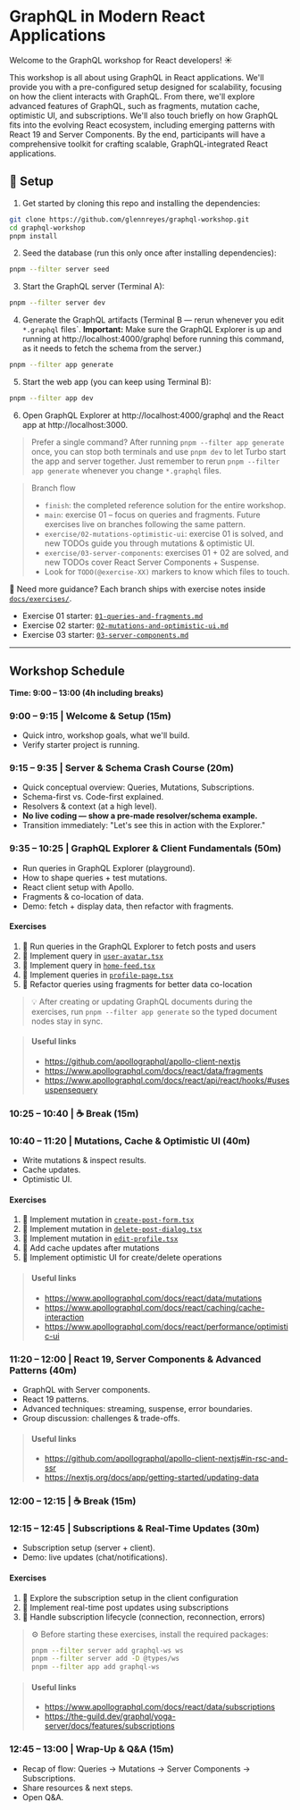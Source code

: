 # GraphQL in Modern React Applications

Welcome to the GraphQL workshop for React developers! ☀️

This workshop is all about using GraphQL in React applications. We'll provide you with a pre-configured setup designed for scalability, focusing on how the client interacts with GraphQL. From there, we'll explore advanced features of GraphQL, such as fragments, mutation cache, optimistic UI, and subscriptions. We'll also touch briefly on how GraphQL fits into the evolving React ecosystem, including emerging patterns with React 19 and Server Components. By the end, participants will have a comprehensive toolkit for crafting scalable, GraphQL-integrated React applications.

## 🔧 Setup

1. Get started by cloning this repo and installing the dependencies:

```sh
git clone https://github.com/glennreyes/graphql-workshop.git
cd graphql-workshop
pnpm install
```

2. Seed the database (run this only once after installing dependencies):

```sh
pnpm --filter server seed
```

3. Start the GraphQL server (Terminal A):

```sh
pnpm --filter server dev
```

4. Generate the GraphQL artifacts (Terminal B — rerun whenever you edit `*.graphql` files`. **Important:** Make sure the GraphQL Explorer is up and running at http://localhost:4000/graphql before running this command, as it needs to fetch the schema from the server.)

```sh
pnpm --filter app generate
```

5. Start the web app (you can keep using Terminal B):

```sh
pnpm --filter app dev
```

6. Open GraphQL Explorer at http://localhost:4000/graphql and the React app at http://localhost:3000.

> Prefer a single command? After running `pnpm --filter app generate` once, you can stop both terminals and use `pnpm dev` to let Turbo start the app and server together. Just remember to rerun `pnpm --filter app generate` whenever you change `*.graphql` files.

> Branch flow
>
> - `finish`: the completed reference solution for the entire workshop.
> - `main`: exercise 01 – focus on queries and fragments. Future exercises live on branches following the same pattern.
> - `exercise/02-mutations-optimistic-ui`: exercise 01 is solved, and new TODOs guide you through mutations & optimistic UI.
> - `exercise/03-server-components`: exercises 01 + 02 are solved, and new TODOs cover React Server Components + Suspense.
> - Look for `TODO(@exercise-XX)` markers to know which files to touch.

📘 Need more guidance? Each branch ships with exercise notes inside [`docs/exercises/`](docs/exercises).
- Exercise 01 starter: [`01-queries-and-fragments.md`](docs/exercises/01-queries-and-fragments.md)
- Exercise 02 starter: [`02-mutations-and-optimistic-ui.md`](docs/exercises/02-mutations-and-optimistic-ui.md)
- Exercise 03 starter: [`03-server-components.md`](docs/exercises/03-server-components.md)

---

## **Workshop Schedule**

**Time: 9:00 – 13:00 (4h including breaks)**

### **9:00 – 9:15 | Welcome & Setup (15m)**

- Quick intro, workshop goals, what we'll build.
- Verify starter project is running.

### **9:15 – 9:35 | Server & Schema Crash Course (20m)**

- Quick conceptual overview: Queries, Mutations, Subscriptions.
- Schema-first vs. Code-first explained.
- Resolvers & context (at a high level).
- **No live coding — show a pre-made resolver/schema example.**
- Transition immediately: "Let's see this in action with the Explorer."

### **9:35 – 10:25 | GraphQL Explorer & Client Fundamentals (50m)**

- Run queries in GraphQL Explorer (playground).
- How to shape queries + test mutations.
- React client setup with Apollo.
- Fragments & co-location of data.
- Demo: fetch + display data, then refactor with fragments.

#### Exercises

1. 💎 Run queries in the GraphQL Explorer to fetch posts and users
2. 💎 Implement query in [`user-avatar.tsx`](app/components/user-avatar.tsx)
3. 💎 Implement query in [`home-feed.tsx`](app/components/home-feed.tsx)
4. 💎 Implement queries in [`profile-page.tsx`](app/components/profile-page.tsx)
5. 💎 Refactor queries using fragments for better data co-location

> 💡 After creating or updating GraphQL documents during the exercises, run `pnpm --filter app generate` so the typed document nodes stay in sync.

> #### Useful links
>
> - https://github.com/apollographql/apollo-client-nextjs
> - https://www.apollographql.com/docs/react/data/fragments
> - https://www.apollographql.com/docs/react/api/react/hooks/#usesuspensequery

### **10:25 – 10:40 | ☕️ Break (15m)**

### **10:40 – 11:20 | Mutations, Cache & Optimistic UI (40m)**

- Write mutations & inspect results.
- Cache updates.
- Optimistic UI.

#### Exercises

1. 💎 Implement mutation in [`create-post-form.tsx`](app/components/create-post-form.tsx)
2. 💎 Implement mutation in [`delete-post-dialog.tsx`](app/components/delete-post-dialog.tsx)
3. 💎 Implement mutation in [`edit-profile.tsx`](app/components/edit-profile.tsx)
4. 💎 Add cache updates after mutations
5. 💎 Implement optimistic UI for create/delete operations

> #### Useful links
>
> - https://www.apollographql.com/docs/react/data/mutations
> - https://www.apollographql.com/docs/react/caching/cache-interaction
> - https://www.apollographql.com/docs/react/performance/optimistic-ui

### **11:20 – 12:00 | React 19, Server Components & Advanced Patterns (40m)**

- GraphQL with Server components.
- React 19 patterns.
- Advanced techniques: streaming, suspense, error boundaries.
- Group discussion: challenges & trade-offs.

> #### Useful links
>
> - https://github.com/apollographql/apollo-client-nextjs#in-rsc-and-ssr
> - https://nextjs.org/docs/app/getting-started/updating-data

### **12:00 – 12:15 | ☕️ Break (15m)**

### **12:15 – 12:45 | Subscriptions & Real-Time Updates (30m)**

- Subscription setup (server + client).
- Demo: live updates (chat/notifications).

#### Exercises

1. 💎 Explore the subscription setup in the client configuration
2. 💎 Implement real-time post updates using subscriptions
3. 💎 Handle subscription lifecycle (connection, reconnection, errors)

> ⚙️ Before starting these exercises, install the required packages:
>
> ```sh
> pnpm --filter server add graphql-ws ws
> pnpm --filter server add -D @types/ws
> pnpm --filter app add graphql-ws
> ```

> #### Useful links
>
> - https://www.apollographql.com/docs/react/data/subscriptions
> - https://the-guild.dev/graphql/yoga-server/docs/features/subscriptions

### **12:45 – 13:00 | Wrap-Up & Q&A (15m)**

- Recap of flow: Queries → Mutations → Server Components → Subscriptions.
- Share resources & next steps.
- Open Q&A.
